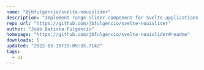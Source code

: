 ```yaml
---
name: "@jbfulgencio/svelte-nouislider"
description: "Implement range slider component for Svelte applications."
repo_url: "https://github.com/jbfulgencio/svelte-nouislider"
author: "João Batista Fulgencio"
homepage: "https://github.com/jbfulgencio/svelte-nouislider#readme"
downloads: 5
updated: "2022-03-15T19:09:35.714Z"
tags: 
  - ui
---
```

